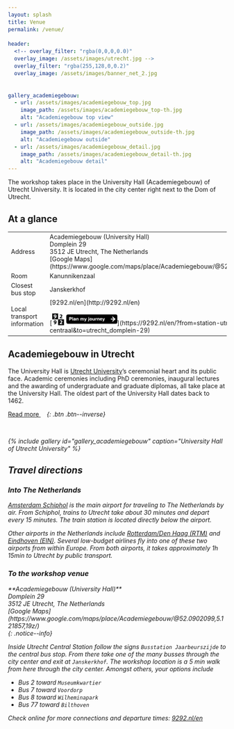 ```yaml
---
layout: splash
title: Venue
permalink: /venue/

header:
  <!-- overlay_filter: "rgba(0,0,0,0.0)"
  overlay_image: /assets/images/utrecht.jpg -->
  overlay_filter: "rgba(255,128,0,0.2)"
  overlay_image: /assets/images/banner_net_2.jpg


gallery_academiegebouw:
  - url: /assets/images/academiegebouw_top.jpg
    image_path: /assets/images/academiegebouw_top-th.jpg
    alt: "Academiegebouw top view"
  - url: /assets/images/academiegebouw_outside.jpg
    image_path: /assets/images/academiegebouw_outside-th.jpg
    alt: "Academiegebouw outside"
  - url: /assets/images/academiegebouw_detail.jpg
    image_path: /assets/images/academiegebouw_detail-th.jpg
    alt: "Academiegebouw detail"
---
```


The workshop takes place in the University Hall (Academiegebouw) of Utrecht University. It is located in the city center right next to the Dom of Utrecht.

## At a glance

<table>
  <colgroup>
    <col width="40%" />
    <col width="60%" />
  </colgroup>
  <tbody>
    <tr>
      <td markdown="span">Address</td>
      <td markdown="span">
        Academiegebouw (University Hall)<br/>
        Domplein 29<br/>
        3512 JE Utrecht, The Netherlands<br/>
        [Google Maps](https://www.google.com/maps/place/Academiegebouw/@52.0902099,5.121857,19z/)
      </td>
    </tr>
    <tr>
      <td markdown="span">Room</td>
      <td markdown="span">Kanunnikenzaal</td>
    </tr>
    <tr>
      <td markdown="span">Closest bus stop</td>
      <td markdown="span">Janskerkhof</td>
    </tr>
    <tr>
      <td markdown="span">Local transport information</td>
      <td markdown="span">
        [9292.nl/en](http://9292.nl/en)<br/><br/>
        [<img src="/assets/images/9292_button_planner.png" style="width: 150px;" />](https://9292.nl/en/?from=station-utrecht-centraal&to=utrecht_domplein-29)
      </td>
    </tr>
  </tbody>
</table>


## Academiegebouw in Utrecht

The University Hall is [Utrecht University](https://www.uu.nl/en)’s ceremonial heart and its public face. Academic ceremonies including PhD ceremonies, inaugural lectures and the awarding of undergraduate and graduate diplomas, all take place at the University Hall. The oldest part of the University Hall dates back to 1462.

[Read more <i class="fa fa-external-link" aria-hidden="true" style="margin-left: 0.5em;"/>](https://www.uu.nl/en/organisation/utrecht-university-hall/about-the-university-hall){: .btn .btn--inverse}

{% include gallery id="gallery_academiegebouw" caption="University Hall of Utrecht University" %}



## Travel directions

### Into The Netherlands

[Amsterdam Schiphol](https://www.schiphol.nl/en) is the main airport for traveling to The Netherlands by air. From Schiphol, trains to Utrecht take about 30 minutes and depart every 15 minutes. The train station is located directly below the airport.

Other airports in the Netherlands include [Rotterdam/Den Haag (RTM)](https://www.rotterdamthehagueairport.nl/en) and [Eindhoven (EIN)](https://www.eindhovenairport.nl/en). Several low-budget airlines fly into one of these two airports from within Europe. From both airports, it takes approximately 1h 15min to Utrecht by public transport.

### To the workshop venue

<div markdown="span">
    **Academiegebouw (University Hall)**<br/>
    Domplein 29<br/>
    3512 JE Utrecht, The Netherlands<br/>
    [Google Maps](https://www.google.com/maps/place/Academiegebouw/@52.0902099,5.121857,19z/)
</div>{: .notice--info}

Inside Utrecht Central Station follow the signs `Busstation Jaarbeurszijde` to the central bus stop. From there take one of the many busses through the city center and exit at `Janskerkhof`. The workshop location is a 5 min walk from here through the city center. Amongst others, your options include
* Bus 2 toward `Museumkwartier`
* Bus 7 toward `Voordorp`
* Bus 8 toward `Wilheminapark`
* Bus 77 toward `Bilthoven`

Check online for more connections and departure times: [9292.nl/en](http://9292.nl/en)